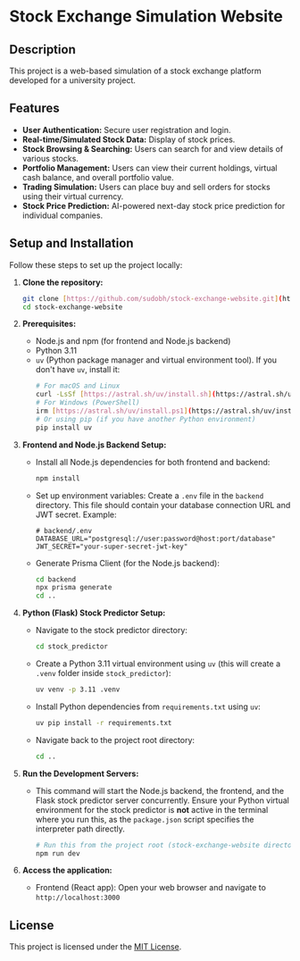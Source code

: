 # Stock Exchange Simulation Website

## Description

This project is a web-based simulation of a stock exchange platform developed for a university project.

## Features

* **User Authentication:** Secure user registration and login.
* **Real-time/Simulated Stock Data:** Display of stock prices.
* **Stock Browsing & Searching:** Users can search for and view details of various stocks.
* **Portfolio Management:** Users can view their current holdings, virtual cash balance, and overall portfolio value.
* **Trading Simulation:** Users can place buy and sell orders for stocks using their virtual currency.
* **Stock Price Prediction:** AI-powered next-day stock price prediction for individual companies.

## Setup and Installation

Follow these steps to set up the project locally:

1.  **Clone the repository:**
    ```bash
    git clone [https://github.com/sudobh/stock-exchange-website.git](https://github.com/sudobh/stock-exchange-website.git)
    cd stock-exchange-website
    ```

2.  **Prerequisites:**
    * Node.js and npm (for frontend and Node.js backend)
    * Python 3.11
    * `uv` (Python package manager and virtual environment tool). If you don't have `uv`, install it:
        ```bash
        # For macOS and Linux
        curl -LsSf [https://astral.sh/uv/install.sh](https://astral.sh/uv/install.sh) | sh
        # For Windows (PowerShell)
        irm [https://astral.sh/uv/install.ps1](https://astral.sh/uv/install.ps1) | iex
        # Or using pip (if you have another Python environment)
        pip install uv
        ```

3.  **Frontend and Node.js Backend Setup:**
    * Install all Node.js dependencies for both frontend and backend:
        ```bash
        npm install
        ```
    * Set up environment variables: Create a `.env` file in the `backend` directory. This file should contain your database connection URL and JWT secret. Example:
        ```env
        # backend/.env
        DATABASE_URL="postgresql://user:password@host:port/database"
        JWT_SECRET="your-super-secret-jwt-key"
        ```
    * Generate Prisma Client (for the Node.js backend):
        ```bash
        cd backend
        npx prisma generate
        cd .. 
        ```

4.  **Python (Flask) Stock Predictor Setup:**
    * Navigate to the stock predictor directory:
        ```bash
        cd stock_predictor
        ```
    * Create a Python 3.11 virtual environment using `uv` (this will create a `.venv` folder inside `stock_predictor`):
        ```bash
        uv venv -p 3.11 .venv
        ```

    * Install Python dependencies from `requirements.txt` using `uv`:
        ```bash
        uv pip install -r requirements.txt
        ```

    * Navigate back to the project root directory:
        ```bash
        cd ..
        ```

5.  **Run the Development Servers:**
    * This command will start the Node.js backend, the frontend, and the Flask stock predictor server concurrently. Ensure your Python virtual environment for the stock predictor is **not** active in the terminal where you run this, as the `package.json` script specifies the interpreter path directly.
        ```bash
        # Run this from the project root (stock-exchange-website directory)
        npm run dev
        ```

6.  **Access the application:**
    * Frontend (React app): Open your web browser and navigate to `http://localhost:3000`



## License

This project is licensed under the [MIT License](LICENSE). 
